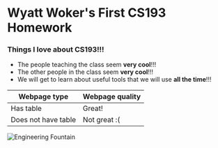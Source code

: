 # Wyatt Woker's First CS193 Homework

### Things I love about CS193!!!
- The people teaching the class seem **very cool**!!!
- The other people in the class seem **very cool**!!!
- We will get to learn about useful tools that we will use **all the time**!!!

Webpage type | Webpage quality
--- | ---
Has table | Great!
Does not have table | Not great :(

![Engineering Fountain](https://upload.wikimedia.org/wikipedia/commons/0/01/Purdue_Engineering_Fountain.JPG)
